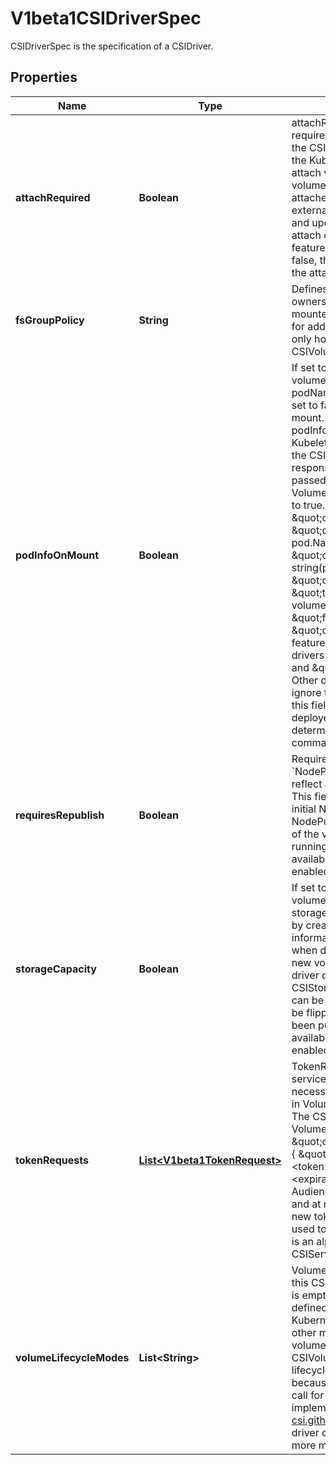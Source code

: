 

# V1beta1CSIDriverSpec

CSIDriverSpec is the specification of a CSIDriver.
## Properties

Name | Type | Description | Notes
------------ | ------------- | ------------- | -------------
**attachRequired** | **Boolean** | attachRequired indicates this CSI volume driver requires an attach operation (because it implements the CSI ControllerPublishVolume() method), and that the Kubernetes attach detach controller should call the attach volume interface which checks the volumeattachment status and waits until the volume is attached before proceeding to mounting. The CSI external-attacher coordinates with CSI volume driver and updates the volumeattachment status when the attach operation is complete. If the CSIDriverRegistry feature gate is enabled and the value is specified to false, the attach operation will be skipped. Otherwise the attach operation will be called. |  [optional]
**fsGroupPolicy** | **String** | Defines if the underlying volume supports changing ownership and permission of the volume before being mounted. Refer to the specific FSGroupPolicy values for additional details. This field is alpha-level, and is only honored by servers that enable the CSIVolumeFSGroupPolicy feature gate. |  [optional]
**podInfoOnMount** | **Boolean** | If set to true, podInfoOnMount indicates this CSI volume driver requires additional pod information (like podName, podUID, etc.) during mount operations. If set to false, pod information will not be passed on mount. Default is false. The CSI driver specifies podInfoOnMount as part of driver deployment. If true, Kubelet will pass pod information as VolumeContext in the CSI NodePublishVolume() calls. The CSI driver is responsible for parsing and validating the information passed in as VolumeContext. The following VolumeConext will be passed if podInfoOnMount is set to true. This list might grow, but the prefix will be used. \&quot;csi.storage.k8s.io/pod.name\&quot;: pod.Name \&quot;csi.storage.k8s.io/pod.namespace\&quot;: pod.Namespace \&quot;csi.storage.k8s.io/pod.uid\&quot;: string(pod.UID) \&quot;csi.storage.k8s.io/ephemeral\&quot;: \&quot;true\&quot; iff the volume is an ephemeral inline volume                                 defined by a CSIVolumeSource, otherwise \&quot;false\&quot;  \&quot;csi.storage.k8s.io/ephemeral\&quot; is a new feature in Kubernetes 1.16. It is only required for drivers which support both the \&quot;Persistent\&quot; and \&quot;Ephemeral\&quot; VolumeLifecycleMode. Other drivers can leave pod info disabled and/or ignore this field. As Kubernetes 1.15 doesn&#39;t support this field, drivers can only support one mode when deployed on such a cluster and the deployment determines which mode that is, for example via a command line parameter of the driver. |  [optional]
**requiresRepublish** | **Boolean** | RequiresRepublish indicates the CSI driver wants &#x60;NodePublishVolume&#x60; being periodically called to reflect any possible change in the mounted volume. This field defaults to false.  Note: After a successful initial NodePublishVolume call, subsequent calls to NodePublishVolume should only update the contents of the volume. New mount points will not be seen by a running container.  This is an alpha feature and only available when the CSIServiceAccountToken feature is enabled. |  [optional]
**storageCapacity** | **Boolean** | If set to true, storageCapacity indicates that the CSI volume driver wants pod scheduling to consider the storage capacity that the driver deployment will report by creating CSIStorageCapacity objects with capacity information.  The check can be enabled immediately when deploying a driver. In that case, provisioning new volumes with late binding will pause until the driver deployment has published some suitable CSIStorageCapacity object.  Alternatively, the driver can be deployed with the field unset or false and it can be flipped later when storage capacity information has been published.  This is an alpha field and only available when the CSIStorageCapacity feature is enabled. The default is false. |  [optional]
**tokenRequests** | [**List&lt;V1beta1TokenRequest&gt;**](V1beta1TokenRequest.md) | TokenRequests indicates the CSI driver needs pods&#39; service account tokens it is mounting volume for to do necessary authentication. Kubelet will pass the tokens in VolumeContext in the CSI NodePublishVolume calls. The CSI driver should parse and validate the following VolumeContext: \&quot;csi.storage.k8s.io/serviceAccount.tokens\&quot;: {   \&quot;&lt;audience&gt;\&quot;: {     \&quot;token\&quot;: &lt;token&gt;,     \&quot;expirationTimestamp\&quot;: &lt;expiration timestamp in RFC3339&gt;,   },   ... }  Note: Audience in each TokenRequest should be different and at most one token is empty string. To receive a new token after expiry, RequiresRepublish can be used to trigger NodePublishVolume periodically.  This is an alpha feature and only available when the CSIServiceAccountToken feature is enabled. |  [optional]
**volumeLifecycleModes** | **List&lt;String&gt;** | VolumeLifecycleModes defines what kind of volumes this CSI volume driver supports. The default if the list is empty is \&quot;Persistent\&quot;, which is the usage defined by the CSI specification and implemented in Kubernetes via the usual PV/PVC mechanism. The other mode is \&quot;Ephemeral\&quot;. In this mode, volumes are defined inline inside the pod spec with CSIVolumeSource and their lifecycle is tied to the lifecycle of that pod. A driver has to be aware of this because it is only going to get a NodePublishVolume call for such a volume. For more information about implementing this mode, see https://kubernetes-csi.github.io/docs/ephemeral-local-volumes.html A driver can support one or more of these modes and more modes may be added in the future. |  [optional]



